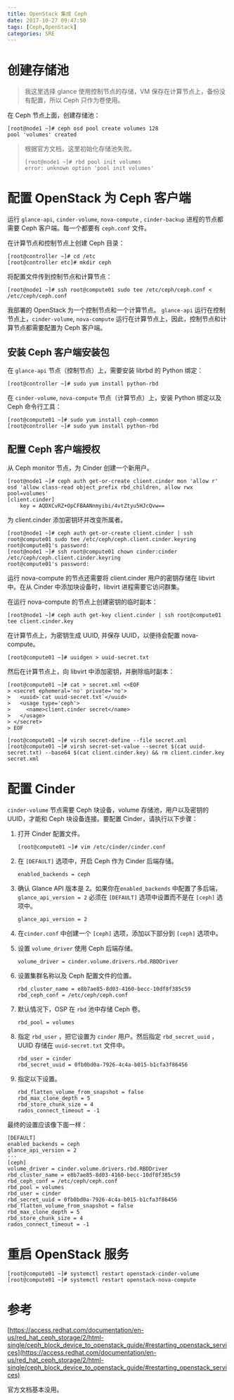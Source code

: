 ```yaml
---
title: OpenStack 集成 Ceph
date: 2017-10-27 09:47:50
tags: [Ceph,OpenStack]
categories: SRE
---
```


# 创建存储池

> 我这里选择 glance 使用控制节点的存储，VM 保存在计算节点上，备份没有配置，所以 Ceph 只作为卷使用。

在 Ceph 节点上面，创建存储池：

<!-- more -->

```shell
[root@node1 ~]# ceph osd pool create volumes 128
pool 'volumes' created
```

> 根据官方文档，这里初始化存储池失败。
>
> ```shell
> [root@node1 ~]# rbd pool init volumes
> error: unknown option 'pool init volumes'
> ```

# 配置 OpenStack 为 Ceph 客户端

运行 `glance-api`, `cinder-volume`, `nova-compute` , `cinder-backup` 进程的节点都需要 Ceph 客户端。每一个都要有 `ceph.conf` 文件。

在计算节点和控制节点上创建 Ceph 目录：

```shell
[root@controller ~]# cd /etc
[root@controller etc]# mkdir ceph
```

将配置文件传到控制节点和计算节点：

```shell
[root@node1 ~]# ssh root@compute01 sudo tee /etc/ceph/ceph.conf < /etc/ceph/ceph.conf
```

我部署的 OpenStack 为一个控制节点和一个计算节点。 `glance-api` 运行在控制节点上，`cinder-volume`, `nova-compute` 运行在计算节点上，因此，控制节点和计算节点都需要配置为 Ceph 客户端。

## 安装 Ceph 客户端安装包

在 `glance-api` 节点（控制节点）上，需要安装 librbd 的 Python 绑定：

```shell
[root@controller ~]# sudo yum install python-rbd
```

在 `cinder-volume`, `nova-compute` 节点（计算节点）上，安装 Python 绑定以及 Ceph 命令行工具：

```shell
[root@compute01 ~]# sudo yum install ceph-common
[root@controller ~]# sudo yum install python-rbd
```

## 配置 Ceph 客户端授权

从 Ceph monitor 节点，为 Cinder 创建一个新用户。

```
[root@node1 ~]# ceph auth get-or-create client.cinder mon 'allow r' osd 'allow class-read object_prefix rbd_children, allow rwx pool=volumes'
[client.cinder]
	key = AQDXCvRZ+OpCFBAANnmyibi/4vtZtyu5HJcQvw==
```

为 client.cinder 添加密钥环并改变所属者。

```shell
[root@node1 ~]# ceph auth get-or-create client.cinder | ssh root@compute01 sudo tee /etc/ceph/ceph.client.cinder.keyring
root@compute01's password: 
[root@node1 ~]# ssh root@compute01 chown cinder:cinder /etc/ceph/ceph.client.cinder.keyring
root@compute01's password:
```

运行 nova-compute 的节点还需要将 client.cinder 用户的密钥存储在 libvirt 中。在从 Cinder 中添加块设备时，libvirt 进程需要它访问群集。

在运行 nova-compute 的节点上创建密钥的临时副本：

```
[root@node1 ~]# ceph auth get-key client.cinder | ssh root@compute01 tee client.cinder.key
```

在计算节点上，为密钥生成 UUID, 并保存 UUID，以便待会配置 nova-compute。

```
[root@compute01 ~]# uuidgen > uuid-secret.txt
```

然后在计算节点上，向 libvirt 中添加密钥，并删除临时副本：

```
[root@compute01 ~]# cat > secret.xml <<EOF
> <secret ephemeral='no' private='no'>
>   <uuid>`cat uuid-secret.txt`</uuid>
>   <usage type='ceph'>
>     <name>client.cinder secret</name>
>   </usage>
> </secret>
> EOF

[root@compute01 ~]# virsh secret-define --file secret.xml
[root@compute01 ~]# virsh secret-set-value --secret $(cat uuid-secret.txt) --base64 $(cat client.cinder.key) && rm client.cinder.key secret.xml
```

# 配置 Cinder

 `cinder-volume` 节点需要 Ceph 块设备，volume 存储池，用户以及密钥的 UUID，才能和 Ceph 块设备连接。要配置 Cinder，请执行以下步骤：

1. 打开 Cinder 配置文件。

   ```
   [root@compute01 ~]# vim /etc/cinder/cinder.conf
   ```

2. 在 `[DEFAULT]` 选项中，开启 Ceph 作为 Cinder 后端存储。

   ```
   enabled_backends = ceph
   ```

3. 确认 Glance API 版本是 2。如果你在`enabled_backends` 中配置了多后端， `glance_api_version = 2` 必须在 `[DEFAULT]` 选项中设置而不是在 `[ceph]` 选项中。

   ```
   glance_api_version = 2
   ```

4. 在`cinder.conf` 中创建一个 `[ceph]` 选项，添加以下部分到 `[ceph]` 选项中。

5. 设置 `volume_driver` 使用 Ceph 后端存储。

   ```
   volume_driver = cinder.volume.drivers.rbd.RBDDriver
   ```

6. 设置集群名称以及 Ceph 配置文件的位置。

   ```
   rbd_cluster_name = e8b7ae85-8d03-4160-becc-10df8f385c59
   rbd_ceph_conf = /etc/ceph/ceph.conf
   ```

7. 默认情况下，OSP 在 `rbd` 池中存储 Ceph 卷。

   ```
   rbd_pool = volumes
   ```

8. 指定 `rbd_user` ，把它设置为 `cinder` 用户。然后指定 `rbd_secret_uuid` ，UUID 存储在 `uuid-secret.txt` 文件中。

   ```
   rbd_user = cinder
   rbd_secret_uuid = 0fb0bd0a-7926-4c4a-b015-b1cfa3f86456
   ```

9. 指定以下设置。

   ```
   rbd_flatten_volume_from_snapshot = false
   rbd_max_clone_depth = 5
   rbd_store_chunk_size = 4
   rados_connect_timeout = -1
   ```

最终的设置应该像下面一样：

```
[DEFAULT]
enabled_backends = ceph
glance_api_version = 2
···
[ceph]
volume_driver = cinder.volume.drivers.rbd.RBDDriver
rbd_cluster_name = e8b7ae85-8d03-4160-becc-10df8f385c59
rbd_ceph_conf = /etc/ceph/ceph.conf
rbd_pool = volumes
rbd_user = cinder
rbd_secret_uuid = 0fb0bd0a-7926-4c4a-b015-b1cfa3f86456
rbd_flatten_volume_from_snapshot = false
rbd_max_clone_depth = 5
rbd_store_chunk_size = 4
rados_connect_timeout = -1
```

# 重启 OpenStack 服务

```
[root@compute01 ~]# systemctl restart openstack-cinder-volume
[root@compute01 ~]# systemctl restart openstack-nova-compute
```

# 参考

[https://access.redhat.com/documentation/en-us/red_hat_ceph_storage/2/html-single/ceph_block_device_to_openstack_guide/#restarting_openstack_services](https://access.redhat.com/documentation/en-us/red_hat_ceph_storage/2/html-single/ceph_block_device_to_openstack_guide/#restarting_openstack_services)

官方文档基本没用。